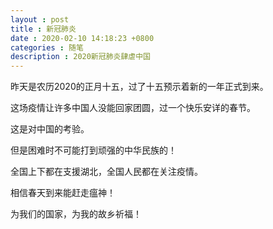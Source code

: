 ```yaml
---
layout : post
title : 新冠肺炎
date : 2020-02-10 14:18:23 +0800
categories : 随笔
description : 2020新冠肺炎肆虐中国
---
```


昨天是农历2020的正月十五，过了十五预示着新的一年正式到来。

这场疫情让许多中国人没能回家团圆，过一个快乐安详的春节。

这是对中国的考验。

但是困难时不可能打到顽强的中华民族的！

全国上下都在支援湖北，全国人民都在关注疫情。

相信春天到来能赶走瘟神！

为我们的国家，为我的故乡祈福！